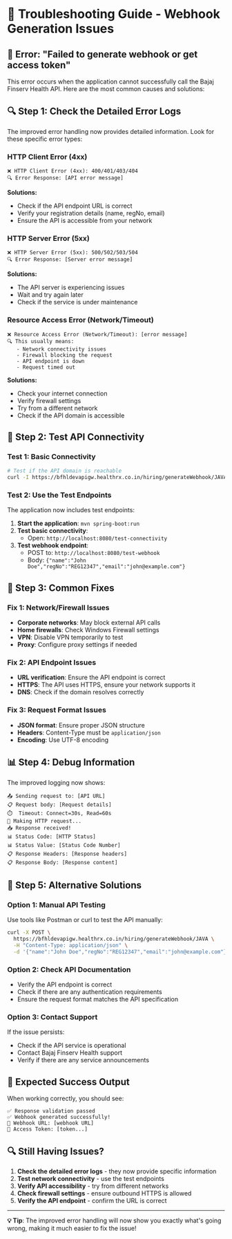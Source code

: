 # 🔧 Troubleshooting Guide - Webhook Generation Issues

## 🚨 **Error: "Failed to generate webhook or get access token"**

This error occurs when the application cannot successfully call the Bajaj Finserv Health API. Here are the most common causes and solutions:

## 🔍 **Step 1: Check the Detailed Error Logs**

The improved error handling now provides detailed information. Look for these specific error types:

### **HTTP Client Error (4xx)**
```
❌ HTTP Client Error (4xx): 400/401/403/404
🔍 Error Response: [API error message]
```
**Solutions:**
- Check if the API endpoint URL is correct
- Verify your registration details (name, regNo, email)
- Ensure the API is accessible from your network

### **HTTP Server Error (5xx)**
```
❌ HTTP Server Error (5xx): 500/502/503/504
🔍 Error Response: [Server error message]
```
**Solutions:**
- The API server is experiencing issues
- Wait and try again later
- Check if the service is under maintenance

### **Resource Access Error (Network/Timeout)**
```
❌ Resource Access Error (Network/Timeout): [error message]
🔍 This usually means:
   - Network connectivity issues
   - Firewall blocking the request
   - API endpoint is down
   - Request timed out
```
**Solutions:**
- Check your internet connection
- Verify firewall settings
- Try from a different network
- Check if the API domain is accessible

## 🧪 **Step 2: Test API Connectivity**

### **Test 1: Basic Connectivity**
```bash
# Test if the API domain is reachable
curl -I https://bfhldevapigw.healthrx.co.in/hiring/generateWebhook/JAVA
```

### **Test 2: Use the Test Endpoints**
The application now includes test endpoints:

1. **Start the application**: `mvn spring-boot:run`
2. **Test basic connectivity**: 
   - Open: `http://localhost:8080/test-connectivity`
3. **Test webhook endpoint**:
   - POST to: `http://localhost:8080/test-webhook`
   - Body: `{"name":"John Doe","regNo":"REG12347","email":"john@example.com"}`

## 🔧 **Step 3: Common Fixes**

### **Fix 1: Network/Firewall Issues**
- **Corporate networks**: May block external API calls
- **Home firewalls**: Check Windows Firewall settings
- **VPN**: Disable VPN temporarily to test
- **Proxy**: Configure proxy settings if needed

### **Fix 2: API Endpoint Issues**
- **URL verification**: Ensure the API endpoint is correct
- **HTTPS**: The API uses HTTPS, ensure your network supports it
- **DNS**: Check if the domain resolves correctly

### **Fix 3: Request Format Issues**
- **JSON format**: Ensure proper JSON structure
- **Headers**: Content-Type must be `application/json`
- **Encoding**: Use UTF-8 encoding

## 📊 **Step 4: Debug Information**

The improved logging now shows:

```
📤 Sending request to: [API URL]
📋 Request body: [Request details]
⏱️  Timeout: Connect=30s, Read=60s
🔄 Making HTTP request...
📥 Response received!
📊 Status Code: [HTTP Status]
📊 Status Value: [Status Code Number]
📋 Response Headers: [Response headers]
📋 Response Body: [Response content]
```

## 🚀 **Step 5: Alternative Solutions**

### **Option 1: Manual API Testing**
Use tools like Postman or curl to test the API manually:

```bash
curl -X POST \
  https://bfhldevapigw.healthrx.co.in/hiring/generateWebhook/JAVA \
  -H "Content-Type: application/json" \
  -d '{"name":"John Doe","regNo":"REG12347","email":"john@example.com"}'
```

### **Option 2: Check API Documentation**
- Verify the API endpoint is correct
- Check if there are any authentication requirements
- Ensure the request format matches the API specification

### **Option 3: Contact Support**
If the issue persists:
- Check if the API service is operational
- Contact Bajaj Finserv Health support
- Verify if there are any service announcements

## 🎯 **Expected Success Output**

When working correctly, you should see:

```
✅ Response validation passed
✅ Webhook generated successfully!
🔗 Webhook URL: [webhook URL]
🔑 Access Token: [token...]
```

## 🔍 **Still Having Issues?**

1. **Check the detailed error logs** - they now provide specific information
2. **Test network connectivity** - use the test endpoints
3. **Verify API accessibility** - try from different networks
4. **Check firewall settings** - ensure outbound HTTPS is allowed
5. **Verify the API endpoint** - confirm the URL is correct

---

**💡 Tip**: The improved error handling will now show you exactly what's going wrong, making it much easier to fix the issue!
